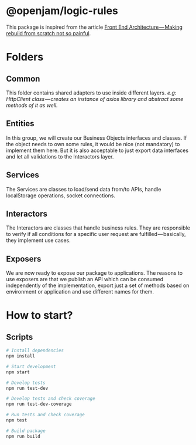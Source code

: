 # @openjam/logic-rules

This package is inspired from the article [Front End Architecture — Making rebuild from scratch not so painful](https://medium.com/car2godevs/front-end-architecture-making-rebuild-from-scratch-not-so-painful-7b2232dc1666).

# Folders

## Common

This folder contains shared adapters to use inside different layers. _e.g: HttpClient class — creates an instance of axios library and abstract some methods of it as well._

## Entities

In this group, we will create our Business Objects interfaces and classes. If the object needs to own some rules, it would be nice (not mandatory) to implement them here. But it is also acceptable to just export data interfaces and let all validations to the Interactors layer.

## Services

The Services are classes to load/send data from/to APIs, handle localStorage operations, socket connections.

## Interactors

The Interactors are classes that handle business rules. They are responsible to verify if all conditions for a specific user request are fulfilled — basically, they implement use cases.

## Exposers

We are now ready to expose our package to applications. The reasons to use exposers are that we publish an API which can be consumed independently of the implementation, export just a set of methods based on environment or application and use different names for them.

# How to start?

## Scripts

```bash
# Install dependencies
npm install

# Start development
npm start

# Develop tests
npm run test-dev

# Develop tests and check coverage
npm run test-dev-coverage

# Run tests and check coverage
npm test

# Build package
npm run build
```
